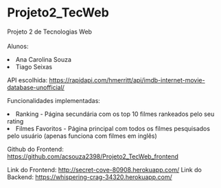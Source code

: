 # Projeto2_TecWeb

Projeto 2 de Tecnologias Web <br> <br>
Alunos:
<li>Ana Carolina Souza <br>
<li> Tiago Seixas <br>
  
API escolhida: https://rapidapi.com/hmerritt/api/imdb-internet-movie-database-unofficial/ <br>

Funcionalidades implementadas:
  <li> Ranking - Página secundária com os top 10 filmes rankeados pelo seu rating <br>
  <li> Filmes Favoritos - Página principal com todos os filmes pesquisados pelo usuário (apenas funciona com filmes em inglês) <br>
  
Github do Frontend: https://github.com/acsouza2398/Projeto2_TecWeb_frontend
    
Link do Frontend: http://secret-cove-80908.herokuapp.com/
Link do Backend: https://whispering-crag-34320.herokuapp.com/

